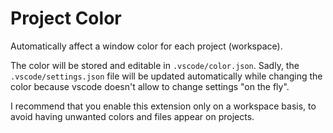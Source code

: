 # Project Color

Automatically affect a window color for each project (workspace).

The color will be stored and editable in `.vscode/color.json`.
Sadly, the `.vscode/settings.json` file will be updated automatically while changing the color because vscode doesn't allow to change settings "on the fly".

I recommend that you enable this extension only on a workspace basis, to avoid having unwanted colors and files appear on projects.
